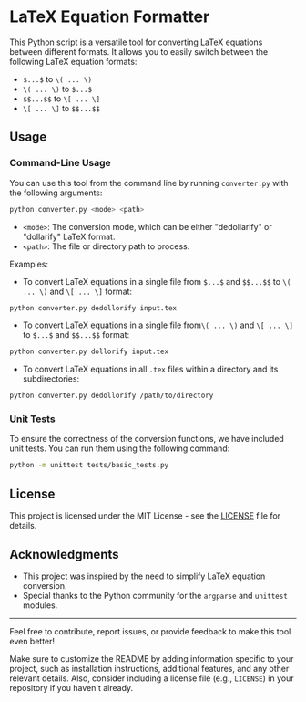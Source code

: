 # LaTeX Equation Formatter

This Python script is a versatile tool for converting LaTeX equations between different formats. It allows you to easily switch between the following LaTeX equation formats:

- `$...$` to `\( ... \)`
- `\( ... \)` to `$...$`
- `$$...$$` to `\[ ... \]`
- `\[ ... \]` to `$$...$$`

## Usage

### Command-Line Usage

You can use this tool from the command line by running `converter.py` with the following arguments:

```bash
python converter.py <mode> <path>
```

- `<mode>`: The conversion mode, which can be either "dedollarify" or "dollarify" LaTeX format.
- `<path>`: The file or directory path to process.

Examples:

- To convert LaTeX equations in a single file from `$...$` and `$$...$$` to `\( ... \)` and `\[ ... \]` format:

```bash
python converter.py dedollorify input.tex
```

- To convert LaTeX equations in a single file from`\( ... \)` and `\[ ... \]` to `$...$` and `$$...$$` format:

```bash
python converter.py dollorify input.tex
```

- To convert LaTeX equations in all `.tex` files within a directory and its subdirectories:

```bash
python converter.py dedollorify /path/to/directory
```

### Unit Tests

To ensure the correctness of the conversion functions, we have included unit tests. You can run them using the following command:

```bash
python -m unittest tests/basic_tests.py
```

## License

This project is licensed under the MIT License - see the [LICENSE](LICENSE) file for details.

## Acknowledgments

- This project was inspired by the need to simplify LaTeX equation conversion.
- Special thanks to the Python community for the `argparse` and `unittest` modules.

---

Feel free to contribute, report issues, or provide feedback to make this tool even better!


Make sure to customize the README by adding information specific to your project, such as installation instructions, additional features, and any other relevant details. Also, consider including a license file (e.g., `LICENSE`) in your repository if you haven't already.